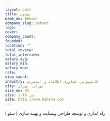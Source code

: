 ```yaml
---
layout: post
title: بهسون
name_en: Behson
company_slug: behson
logo: 
cover: 
company_count:
founded:
location: ""
total_review: 
total_interview: 
salary_avg: 
salary_min: 
salary_max: 
rate: 
view_count: 
industry: کامپیوتر، فناوری اطلاعات و اینترنت
city: تهران, تهران
size_en: VS
size: 1-10 نفر
site: http://www.behson.com
---
```


راه اندازی و توسعه طراحی وبسایت و بهینه سازی ( سئو )
